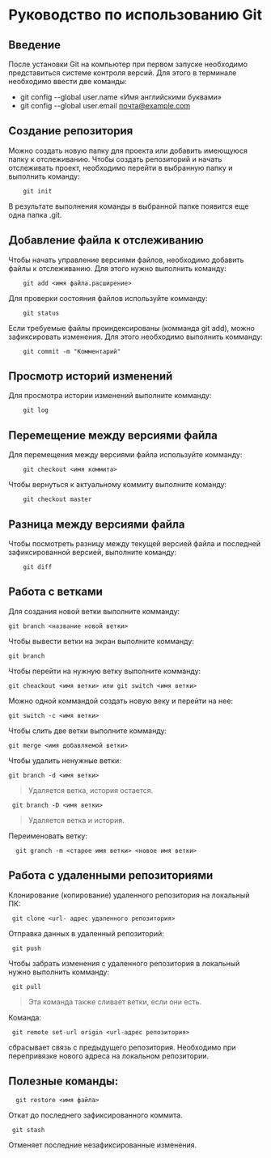 # Руководство по использованию Git

## Введение

После установки Git на компьютер при первом запуске необходимо представиться системе контроля версий. Для этого в терминале необходимо ввести две команды:

* git config --global user.name «Имя английскими буквами»
* git config --global user.email почта@example.com

## Создание репозитория

Можно создать новую папку для проекта или добавить имеющуюся папку к отслеживанию. Чтобы создать репозиторий и начать отслеживать проект, необходимо перейти в выбранную папку и выполнить команду: 

        git init

В результате выполнения команды в выбранной папке появится еще одна папка .git.

## Добавление файла к отслеживанию

Чтобы начать управление версиями файлов, необходимо добавить файлы к отслеживанию. Для этого нужно выполнить команду:

        git add <имя файла.расширение>

Для проверки состояния файлов используйте комманду:

        git status

Если требуемые файлы проиндексированы (комманда git add), можно зафиксировать изменения. Для этого необходимо выполнить комманду:

        git commit -m "Комментарий"


## Просмотр историй изменений

Для просмотра истории изменений выполните комманду:

        git log


## Перемещение между версиями файла

Для перемещения между версиями файла используйте комманду:

        git checkout <имя коммита>
Чтобы вернуться к актуальному коммиту выполните команду:

        git checkout master

## Разница между версиями файла

Чтобы посмотреть разницу между текущей версией файла и последней зафиксированной версией, выполните команду:

        git diff

## Работа с ветками

Для создания новой ветки выполните комманду:

```
git branch <название новой ветки>
```

Чтобы вывести ветки на экран выполните комманду:

```
git branch
```
Чтобы перейти на нужную ветку выполните комманду:

```
git cheackout <имя ветки> или git switch <имя ветки>
 ```
Можно одной коммандой создать новую веку и перейти на нее:

```
git switch -c <имя ветки>
```
Чтобы слить две ветки выполните комманду:

```
git merge <имя добавляемой ветки>
```
Чтобы удалить ненужные ветки:
```
git branch -d <имя ветки>
```
> Удаляется ветка, история остается.

     git branch -D <имя ветки>

> Удаляется ветка и история.

Переименовать ветку:

      git granch -m <старое имя ветки> <новое имя ветки>


## Работа с удаленными репозиториями

Клонирование (копирование) удаленного репозитория на локальный ПК:

     git clone <url- адрес удаленного репозитория>

Отправка данных в удаленный репозиторий:

     git push

Чтобы забрать изменения с удаленного репозитория в локальный нужно выполнить комманду:

     git pull
> Эта команда также сливает ветки, если они есть.

Команда:

     git remote set-url origin <url-адрес репозитория> 
     
сбрасывает связь с предыдущего репозитория. Необходимо при перепривязке нового адреса на локальном репозитории.

## Полезные команды:

      git restore <имя файла> 

Откат до последнего зафиксированного коммита.

     git stash

Отменяет последние незафиксированные изменения.